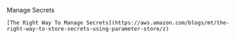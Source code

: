 Manage Secrets

```
[The Right Way To Manage Secrets](https://aws.amazon.com/blogs/mt/the-right-way-to-store-secrets-using-parameter-store/z)
```
